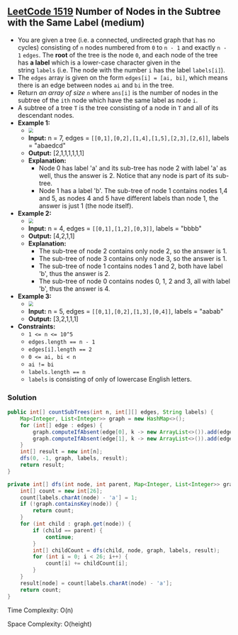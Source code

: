 ## [LeetCode 1519](https://leetcode.com/problems/number-of-nodes-in-the-sub-tree-with-the-same-label/) Number of Nodes in the Subtree with the Same Label (medium)

- You are given a tree (i.e. a connected, undirected graph that has no cycles) consisting of `n` nodes numbered from `0` to `n - 1` and exactly `n - 1` `edges`. The **root** of the tree is the node `0`, and each node of the tree has **a label** which is a lower-case character given in the string `labels` (i.e. The node with the number `i` has the label `labels[i]`).
- The `edges` array is given on the form `edges[i] = [ai, bi]`, which means there is an edge between nodes `ai` and `bi` in the tree.
- Return _an array of size `n`_ where `ans[i]` is the number of nodes in the subtree of the `ith` node which have the same label as node `i`.
- A subtree of a tree `T` is the tree consisting of a node in `T` and all of its descendant nodes.
- **Example 1:**
    - <img src="https://assets.leetcode.com/uploads/2020/07/01/q3e1.jpg" style="zoom:67%;" />
    - **Input:** n = 7, edges = `[[0,1],[0,2],[1,4],[1,5],[2,3],[2,6]]`, labels = "abaedcd"
    - **Output:** [2,1,1,1,1,1,1]
    - **Explanation:**
        - Node 0 has label 'a' and its sub-tree has node 2 with label 'a' as well, thus the answer is 2. Notice that any node is part of its sub-tree.
        - Node 1 has a label 'b'. The sub-tree of node 1 contains nodes 1,4 and 5, as nodes 4 and 5 have different labels than node 1, the answer is just 1 (the node itself).
- **Example 2:**
    - <img src="https://assets.leetcode.com/uploads/2020/07/01/q3e2.jpg" style="zoom:67%;" />
    - **Input:** n = 4, edges = `[[0,1],[1,2],[0,3]]`, labels = "bbbb"
    - **Output:** [4,2,1,1]
    - **Explanation:**
        - The sub-tree of node 2 contains only node 2, so the answer is 1.
        - The sub-tree of node 3 contains only node 3, so the answer is 1.
        - The sub-tree of node 1 contains nodes 1 and 2, both have label 'b', thus the answer is 2.
        - The sub-tree of node 0 contains nodes 0, 1, 2 and 3, all with label 'b', thus the answer is 4.
- **Example 3:**
    - <img src="https://assets.leetcode.com/uploads/2020/07/01/q3e3.jpg" style="zoom:67%;" />
    - **Input:** n = 5, edges = `[[0,1],[0,2],[1,3],[0,4]]`, labels = "aabab"
    - **Output:** [3,2,1,1,1]
- **Constraints:**
    -   `1 <= n <= 10^5`
    -   `edges.length == n - 1`
    -   `edges[i].length == 2`
    -   `0 <= ai, bi < n`
    -   `ai != bi`
    -   `labels.length == n`
    -   `labels` is consisting of only of lowercase English letters.

### Solution

```java
public int[] countSubTrees(int n, int[][] edges, String labels) {
    Map<Integer, List<Integer>> graph = new HashMap<>();
    for (int[] edge : edges) {
        graph.computeIfAbsent(edge[0], k -> new ArrayList<>()).add(edge[1]);
        graph.computeIfAbsent(edge[1], k -> new ArrayList<>()).add(edge[0]);
    }
    int[] result = new int[n];
    dfs(0, -1, graph, labels, result);
    return result;
}

private int[] dfs(int node, int parent, Map<Integer, List<Integer>> graph, String labels, int[] result) {
    int[] count = new int[26];
    count[labels.charAt(node) - 'a'] = 1;
    if (!graph.containsKey(node)) {
        return count;
    }
    for (int child : graph.get(node)) {
        if (child == parent) {
            continue;
        }
        int[] childCount = dfs(child, node, graph, labels, result);
        for (int i = 0; i < 26; i++) {
            count[i] += childCount[i];
        }
    }
    result[node] = count[labels.charAt(node) - 'a'];
    return count;
}
```

Time Complexity: O(n)

Space Complexity: O(height)